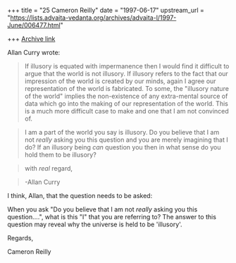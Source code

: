 +++
title = "25 Cameron Reilly"
date = "1997-06-17"
upstream_url = "https://lists.advaita-vedanta.org/archives/advaita-l/1997-June/006477.html"

+++
[Archive link](https://lists.advaita-vedanta.org/archives/advaita-l/1997-June/006477.html)

Allan Curry wrote:


>If illusory is equated with impermanence then I would find it difficult to
>argue that the world is not illusory. If illusory refers to the fact that
>our impression of the world is created by our minds, again I agree our
>representation of the world is fabricated. To some, the "illusory nature of
>the world" implies the non-existence of any extra-mental source of data
>which go into the making of our representation of the world. This is a
>much more difficult case to make and one that I am not convinced of.

>I am a part of the world you say is illusory. Do you believe that I am not
>*really* asking you this question and you are merely imagining that I do?
>If an illusory being *can* question you then in what sense do you hold
>them to be illusory?

>with *real* regard,

>-Allan Curry

I think, Allan, that the question needs to be asked:

When you ask "Do you believe that I am not *really* asking you this
 question....", what is this "I" that you are referring to?
The answer to this question may reveal why the universe is held to be
 'illusory'.


Regards,

Cameron Reilly

